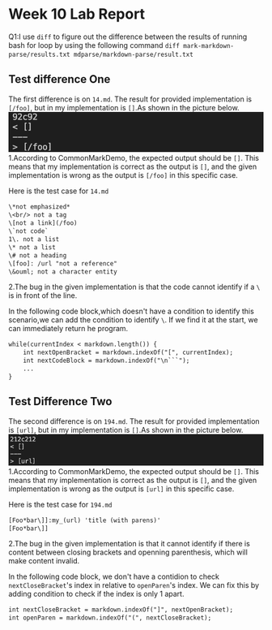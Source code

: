 # Week 10 Lab Report
Q1:I use `diff` to figure out the difference between the results of running bash for loop by using the following command `diff mark-markdown-parse/results.txt mdparse/markdown-parse/result.txt`

## Test difference One
The first difference is on `14.md`. The result for provided implementation is `[/foo]`, but in my implementation is `[]`.As shown in the picture below.
![Image](./screenshots/101.png)
1.According to CommonMarkDemo, the expected output should be `[]`. This means that my implementation is correct as the output is `[]`, and the given implementation is wrong as the output is `[/foo]` in this specific case.

Here is the test case for `14.md`

```
\*not emphasized*
\<br/> not a tag
\[not a link](/foo)
\`not code`
1\. not a list
\* not a list
\# not a heading
\[foo]: /url "not a reference"
\&ouml; not a character entity
```

2.The bug in the given implementation is that the code cannot identify if a `\` is in front of the line. 

In the following code block,which doesn't have a condition to identify this scenario,we can add the condition to identify  `\`. If we find it at the start, we can immediately return he program.

```
while(currentIndex < markdown.length()) {
    int nextOpenBracket = markdown.indexOf("[", currentIndex);
    int nextCodeBlock = markdown.indexOf("\n```");
    ...
}
```

## Test Difference Two
The second difference is on `194.md`. The result for provided implementation is `[url]`, but in my implementation is `[]`.As shown in the picture below.
![Image](./screenshots/102.png)
1.According to CommonMarkDemo, the expected output should be `[]`. This means that my implementation is correct as the output is `[]`, and the given implementation is wrong as the output is `[url]` in this specific case.

Here is the test case for `194.md`
```
[Foo*bar\]]:my_(url) 'title (with parens)'
[Foo*bar\]]
```

2.The bug in the given implementation is that it cannot identify if there is content between closing brackets and openning parenthesis, which will make content invalid.

In the following code block, we don't have a contidion to check `nextCloseBracket`'s index in relative to `openParen`'s index. We can fix this by adding condition to check if the index is only 1 apart.

```
int nextCloseBracket = markdown.indexOf("]", nextOpenBracket);
int openParen = markdown.indexOf("(", nextCloseBracket);
```
